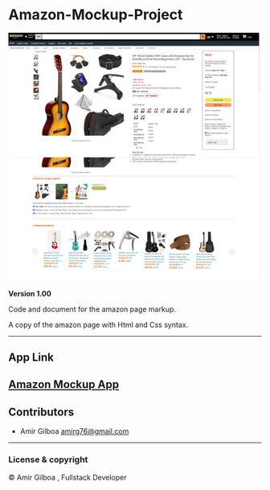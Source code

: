 # Amazon-Mockup-Project

<img src="assets/images/screen-shots/main-page.png" width="500">
<img src="assets/images/screen-shots/secondery-page.png" width="500">

**Version 1.00**

Code and document for the amazon page markup.

A copy of the amazon page with Html and Css syntax.

---
## App Link
[Amazon Mockup App](https://quiet-cajeta-56146a.netlify.app/)
---

## Contributors

- Amir Gilboa <amirg76@gmail.com>

---

### License & copyright

© Amir Gilboa , Fullstack Developer
